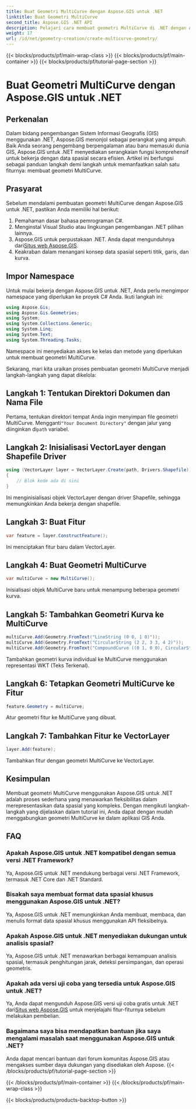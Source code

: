 ```yaml
---
title: Buat Geometri MultiCurve dengan Aspose.GIS untuk .NET
linktitle: Buat Geometri MultiCurve
second_title: Aspose.GIS .NET API
description: Pelajari cara membuat geometri MultiCurve di .NET dengan Aspose.GIS untuk representasi dan analisis data spasial yang efisien.
weight: 17
url: /id/net/geometry-creation/create-multicurve-geometry/
---
```


{{< blocks/products/pf/main-wrap-class >}}
{{< blocks/products/pf/main-container >}}
{{< blocks/products/pf/tutorial-page-section >}}

# Buat Geometri MultiCurve dengan Aspose.GIS untuk .NET

## Perkenalan
Dalam bidang pengembangan Sistem Informasi Geografis (GIS) menggunakan .NET, Aspose.GIS menonjol sebagai perangkat yang ampuh. Baik Anda seorang pengembang berpengalaman atau baru memasuki dunia GIS, Aspose.GIS untuk .NET menyediakan serangkaian fungsi komprehensif untuk bekerja dengan data spasial secara efisien. Artikel ini berfungsi sebagai panduan langkah demi langkah untuk memanfaatkan salah satu fiturnya: membuat geometri MultiCurve.
## Prasyarat
Sebelum mendalami pembuatan geometri MultiCurve dengan Aspose.GIS untuk .NET, pastikan Anda memiliki hal berikut:
1. Pemahaman dasar bahasa pemrograman C#.
2. Menginstal Visual Studio atau lingkungan pengembangan .NET pilihan lainnya.
3.  Aspose.GIS untuk perpustakaan .NET. Anda dapat mengunduhnya dari[Situs web Aspose.GIS](https://releases.aspose.com/gis/net/).
4. Keakraban dalam menangani konsep data spasial seperti titik, garis, dan kurva.

## Impor Namespace
Untuk mulai bekerja dengan Aspose.GIS untuk .NET, Anda perlu mengimpor namespace yang diperlukan ke proyek C# Anda. Ikuti langkah ini:

```csharp
using Aspose.Gis;
using Aspose.Gis.Geometries;
using System;
using System.Collections.Generic;
using System.Linq;
using System.Text;
using System.Threading.Tasks;
```
Namespace ini menyediakan akses ke kelas dan metode yang diperlukan untuk membuat geometri MultiCurve.

Sekarang, mari kita uraikan proses pembuatan geometri MultiCurve menjadi langkah-langkah yang dapat dikelola:
## Langkah 1: Tentukan Direktori Dokumen dan Nama File
 Pertama, tentukan direktori tempat Anda ingin menyimpan file geometri MultiCurve. Mengganti`"Your Document Directory"` dengan jalur yang diinginkan di`path` variabel.
## Langkah 2: Inisialisasi VectorLayer dengan Shapefile Driver
```csharp
using (VectorLayer layer = VectorLayer.Create(path, Drivers.Shapefile))
{
    // Blok kode ada di sini
}
```
Ini menginisialisasi objek VectorLayer dengan driver Shapefile, sehingga memungkinkan Anda bekerja dengan shapefile.
## Langkah 3: Buat Fitur
```csharp
var feature = layer.ConstructFeature();
```
Ini menciptakan fitur baru dalam VectorLayer.
## Langkah 4: Buat Geometri MultiCurve
```csharp
var multiCurve = new MultiCurve();
```
Inisialisasi objek MultiCurve baru untuk menampung beberapa geometri kurva.
## Langkah 5: Tambahkan Geometri Kurva ke MultiCurve
```csharp
multiCurve.Add(Geometry.FromText("LineString (0 0, 1 0)"));
multiCurve.Add(Geometry.FromText("CircularString (2 2, 3 3, 4 2)"));
multiCurve.Add(Geometry.FromText("CompoundCurve ((0 1, 0 0), CircularString (0 0, 3 3, 6 0))"));
```
Tambahkan geometri kurva individual ke MultiCurve menggunakan representasi WKT (Teks Terkenal).
## Langkah 6: Tetapkan Geometri MultiCurve ke Fitur
```csharp
feature.Geometry = multiCurve;
```
Atur geometri fitur ke MultiCurve yang dibuat.
## Langkah 7: Tambahkan Fitur ke VectorLayer
```csharp
layer.Add(feature);
```
Tambahkan fitur dengan geometri MultiCurve ke VectorLayer.

## Kesimpulan
Membuat geometri MultiCurve menggunakan Aspose.GIS untuk .NET adalah proses sederhana yang menawarkan fleksibilitas dalam merepresentasikan data spasial yang kompleks. Dengan mengikuti langkah-langkah yang dijelaskan dalam tutorial ini, Anda dapat dengan mudah menggabungkan geometri MultiCurve ke dalam aplikasi GIS Anda.
## FAQ
### Apakah Aspose.GIS untuk .NET kompatibel dengan semua versi .NET Framework?
Ya, Aspose.GIS untuk .NET mendukung berbagai versi .NET Framework, termasuk .NET Core dan .NET Standard.
### Bisakah saya membuat format data spasial khusus menggunakan Aspose.GIS untuk .NET?
Ya, Aspose.GIS untuk .NET memungkinkan Anda membuat, membaca, dan menulis format data spasial khusus menggunakan API fleksibelnya.
### Apakah Aspose.GIS untuk .NET menyediakan dukungan untuk analisis spasial?
Ya, Aspose.GIS untuk .NET menawarkan berbagai kemampuan analisis spasial, termasuk penghitungan jarak, deteksi persimpangan, dan operasi geometris.
### Apakah ada versi uji coba yang tersedia untuk Aspose.GIS untuk .NET?
Ya, Anda dapat mengunduh Aspose.GIS versi uji coba gratis untuk .NET dari[Situs web Aspose.GIS](https://releases.aspose.com/gis/net/) untuk menjelajahi fitur-fiturnya sebelum melakukan pembelian.
### Bagaimana saya bisa mendapatkan bantuan jika saya mengalami masalah saat menggunakan Aspose.GIS untuk .NET?
Anda dapat mencari bantuan dari forum komunitas Aspose.GIS atau mengakses sumber daya dukungan yang disediakan oleh Aspose.
{{< /blocks/products/pf/tutorial-page-section >}}

{{< /blocks/products/pf/main-container >}}
{{< /blocks/products/pf/main-wrap-class >}}

{{< blocks/products/products-backtop-button >}}
